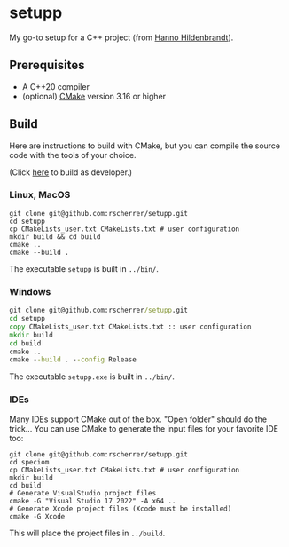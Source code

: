 # setupp

My go-to setup for a C++ project (from [Hanno Hildenbrandt](https://github.com/HHildenbrandt)).

## Prerequisites

* A C++20 compiler
* (optional) [CMake](docs/CMAKE.md) version 3.16 or higher

## Build

Here are instructions to build with CMake, but you can compile the source code with the tools of your choice.

(Click [here](docs/BUILD.md) to build as developer.)

### Linux, MacOS

```shell
git clone git@github.com:rscherrer/setupp.git
cd setupp
cp CMakeLists_user.txt CMakeLists.txt # user configuration
mkdir build && cd build
cmake ..
cmake --build .
```

The executable `setupp` is built in `../bin/`.

### Windows

```cmd
git clone git@github.com:rscherrer/setupp.git
cd setupp
copy CMakeLists_user.txt CMakeLists.txt :: user configuration
mkdir build
cd build
cmake ..
cmake --build . --config Release
```

The executable `setupp.exe` is built in `../bin/`.

### IDEs

Many IDEs support CMake out of the box. "Open folder" should do the trick...
You can use CMake to generate the input files for your favorite IDE too:

```shell
git clone git@github.com:rscherrer/setupp.git
cd speciom
cp CMakeLists_user.txt CMakeLists.txt # user configuration
mkdir build
cd build
# Generate VisualStudio project files
cmake -G "Visual Studio 17 2022" -A x64 ..
# Generate Xcode project files (Xcode must be installed)
cmake -G Xcode    
```

This will place the project files in `../build`.
